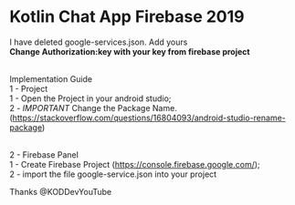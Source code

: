 # Kotlin Chat App Firebase 2019

I have deleted google-services.json. Add yours
<br><b> Change Authorization:key with your key from firebase project</b>

<br>Implementation Guide 
<br>1 - Project
<br>1 - Open the Project in your android studio;
<br>2 - *IMPORTANT* Change the Package Name. (https://stackoverflow.com/questions/16804093/android-studio-rename-package)

<br>2 - Firebase Panel
<br>1 - Create Firebase Project (https://console.firebase.google.com/);
<br>2 - import the file google-service.json into your project

Thanks @KODDevYouTube
